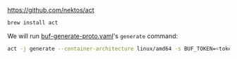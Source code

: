 https://github.com/nektos/act

```bash
brew install act
```

We will run [buf-generate-proto.yaml](../.github/workflows/buf-generate-proto.yaml)'s `generate` command:

```bash
act -j generate --container-architecture linux/amd64 -s BUF_TOKEN=<token>
```